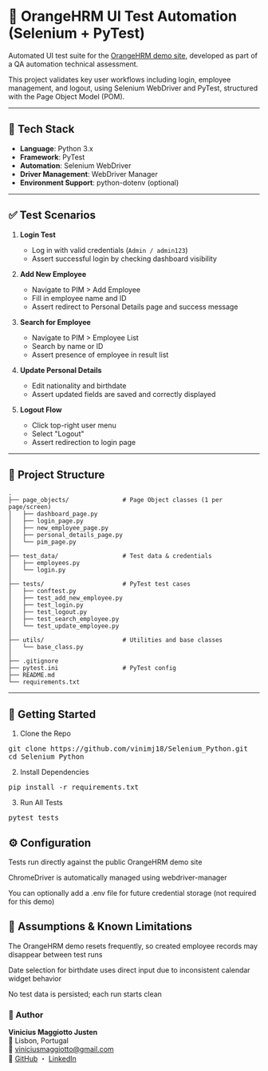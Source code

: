 # 🧪 OrangeHRM UI Test Automation (Selenium + PyTest)

Automated UI test suite for the [OrangeHRM demo site](https://opensource-demo.orangehrmlive.com/), developed as part of a QA automation technical assessment.

This project validates key user workflows including login, employee management, and logout, using Selenium WebDriver and PyTest, structured with the Page Object Model (POM).

---

## 🔧 Tech Stack

- **Language**: Python 3.x
- **Framework**: PyTest
- **Automation**: Selenium WebDriver
- **Driver Management**: WebDriver Manager
- **Environment Support**: python-dotenv (optional)

---

## ✅ Test Scenarios

1. **Login Test**

   - Log in with valid credentials (`Admin / admin123`)
   - Assert successful login by checking dashboard visibility

2. **Add New Employee**

   - Navigate to PIM > Add Employee
   - Fill in employee name and ID
   - Assert redirect to Personal Details page and success message

3. **Search for Employee**

   - Navigate to PIM > Employee List
   - Search by name or ID
   - Assert presence of employee in result list

4. **Update Personal Details**

   - Edit nationality and birthdate
   - Assert updated fields are saved and correctly displayed

5. **Logout Flow**
   - Click top-right user menu
   - Select "Logout"
   - Assert redirection to login page

---

## 📁 Project Structure

```text
.
├── page_objects/               # Page Object classes (1 per page/screen)
│   ├── dashboard_page.py
│   ├── login_page.py
│   ├── new_employee_page.py
│   ├── personal_details_page.py
│   └── pim_page.py
│
├── test_data/                  # Test data & credentials
│   ├── employees.py
│   └── login.py
│
├── tests/                      # PyTest test cases
│   ├── conftest.py
│   ├── test_add_new_employee.py
│   ├── test_login.py
│   ├── test_logout.py
│   ├── test_search_employee.py
│   └── test_update_employee.py
│
├── utils/                      # Utilities and base classes
│   └── base_class.py
│
├── .gitignore
├── pytest.ini                  # PyTest config
├── README.md
└── requirements.txt

```

---

## 🚀 Getting Started

1. Clone the Repo
<pre>
git clone https://github.com/vinimj18/Selenium_Python.git
cd Selenium_Python
</pre>

2. Install Dependencies
<pre>
pip install -r requirements.txt
</pre>

3. Run All Tests
<pre>
pytest tests
</pre>

## ⚙️ Configuration

Tests run directly against the public OrangeHRM demo site

ChromeDriver is automatically managed using webdriver-manager

You can optionally add a .env file for future credential storage (not required for this demo)

## 📌 Assumptions & Known Limitations

The OrangeHRM demo resets frequently, so created employee records may disappear between test runs

Date selection for birthdate uses direct input due to inconsistent calendar widget behavior

No test data is persisted; each run starts clean

### 👤 Author

**Vinicius Maggiotto Justen**  
📍 Lisbon, Portugal  
📧 [viniciusmaggiotto@gmail.com](mailto:viniciusmaggiotto@gmail.com)  
🔗 [GitHub](https://github.com/vinimj18) ・ [LinkedIn](https://www.linkedin.com/in/vinicius-maggiotto-justen)
